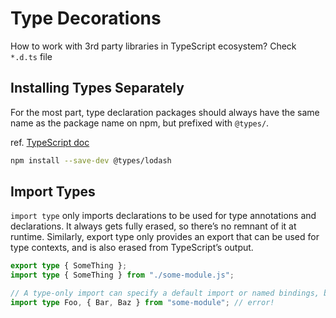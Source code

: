 # Type Decorations

How to work with 3rd party libraries in TypeScript ecosystem? Check `*.d.ts` file

## Installing Types Separately

For the most part, type declaration packages should always have the same name as the package name on npm, but prefixed with `@types/`.

ref. [TypeScript doc](https://www.typescriptlang.org/docs/handbook/declaration-files/consumption.html)

```bash
npm install --save-dev @types/lodash
```

## Import Types

`import type` only imports declarations to be used for type annotations and declarations. It always gets fully erased, so there’s no remnant of it at runtime. Similarly, export type only provides an export that can be used for type contexts, and is also erased from TypeScript’s output.

```ts
export type { SomeThing };
import type { SomeThing } from "./some-module.js";

// A type-only import can specify a default import or named bindings, but not both.
import type Foo, { Bar, Baz } from "some-module"; // error!
```
